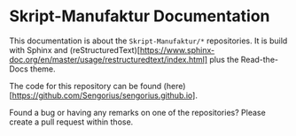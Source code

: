 Skript-Manufaktur Documentation
===============================

This documentation is about the `Skript-Manufaktur/*` repositories. It is build with Sphinx and
(reStructuredText)[https://www.sphinx-doc.org/en/master/usage/restructuredtext/index.html] plus the Read-the-Docs theme.

The code for this repository can be found (here)[https://github.com/Sengorius/sengorius.github.io].

Found a bug or having any remarks on one of the repositories? Please create a pull request within those.
